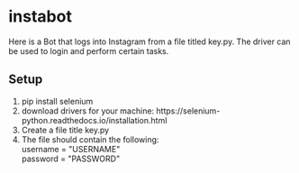 # instabot
Here is a Bot that logs into Instagram from a file titled key.py. 
The driver can be used to login and perform certain tasks.


<h2>Setup</h2>
<ol> 
 <li>pip install selenium</li>
 <li>download drivers for your machine: https://selenium-python.readthedocs.io/installation.html</li>
 <li>Create a file title key.py</li>
 <li>The file should contain the following:</li>
    username = "USERNAME"
    <br>password = "PASSWORD"
 </ol>
 
 

